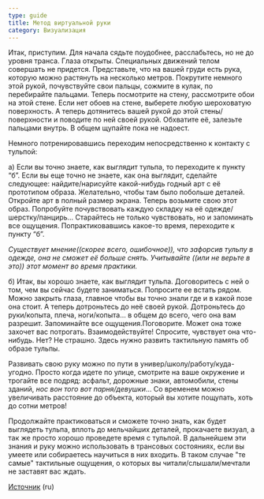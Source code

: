 ```yaml
---
type: guide
title: Метод виртуальной руки
category: Визуализация
---
```



Итак, приступим. Для начала сядьте поудобнее, расслабьтесь, но не до уровня транса. Глаза открыты. Специальных движений телом совершать не придется. Представьте, что на вашей груди есть рука, которую можно растянуть на несколько метров. Покрутите немного этой рукой, почувствуйте свои пальцы, сожмите в кулак, по перебирайте пальцами. Теперь посмотрите на стену, рассмотрите обои на этой стене. Если нет обоев на стене, выберете любую шероховатую поверхность. А теперь дотянитесь вашей рукой до этой стены/поверхности и поводите по ней своей  рукой. Обхватите её, залезьте пальцами внутрь. В общем щупайте пока не надоест. 

Немного потренировавшись переходим непосредственно к контакту с тульпой:

а) Если вы точно знаете, как выглядит тульпа, то переходите к пункту “б”. Если вы еще точно не знаете, как она выглядит, сделайте следующее: найдите/нарисуйте какой-нибудь годный арт с её прототипом образа. Желательно, чтобы там было побольше деталей. Откройте арт в полный размер экрана. Теперь возьмите свою  этот образ. Попробуйте почувствовать каждую складку на её одежде/шерстку/панцирь... Старайтесь не только чувствовать, но и запоминать все ощущения. Попрактиковавшись какое-то время, переходите к пункту “б”.

_Существует мнение((скорее всего, ошибочное)), что зафорсив тульпу в одежде, она не сможет её больше снять. Учитывайте ((или не верьте в это)) этот момент во время практики._

б) Итак, вы хорошо знаете, как выглядит тульпа. Договоритесь с ней о том, чем вы сейчас будете заниматься. Попросите ее встать рядом. Можно закрыть глаза, главное чтобы вы точно знали где и в какой позе она стоит. А теперь дотроньтесь до неё своей  рукой. Дотроньтесь до руки/копыта, плеча, ноги/копыта... в общем до всего, чего она вам разрешит. Запоминайте все ощущения.Поговорите. Может она тоже захочет вас потрогать. Взаимодействуйте! Спросите, чувствует она что-нибудь. Нет? Не страшно. Здесь нужно развить тактильную память об образе тульпы. 

Развивать свою  руку можно по пути в универ/школу/работу/куда-угодно. Просто когда идете по улице, смотрите на ваше окружение и трогайте все подряд: асфальт, дорожные знаки, автомобили, стены зданий, _нос вон того вот парня/девушки_... Со временем можно увеличивать расстояние до объекта, который вы хотите пощупать, хоть до сотни метров! 

Продолжайте практиковаться и сможете точно знать, как будет выглядеть тульпа, вплоть до мельчайших деталей, прокачаете визуал, а так же просто хорошо проведете время с тульпой. В дальнейшем эти знания и руку можно использовать в трансовых состояниях, если вы умеете или собираетесь научиться в них входить.  В таком случае "те самые" тактильные ощущения, о которых вы читали/слышали/мечтали не заставят вас ждать.

[Источник](http://diokscell.tumblr.com/post/78001547272) (ru)
